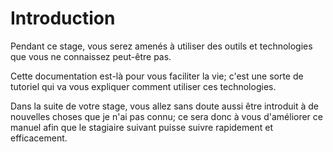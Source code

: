 # Introduction

Pendant ce stage, vous serez amenés à utiliser des outils et technologies que vous ne connaissez peut-être pas.

Cette documentation est-là pour vous faciliter la vie; c'est une sorte de tutoriel qui va vous expliquer comment utiliser ces technologies.

Dans la suite de votre stage, vous allez sans doute aussi être introduit à de nouvelles choses que je n'ai pas connu; ce sera donc à vous d'améliorer ce manuel afin que le stagiaire suivant puisse suivre rapidement et efficacement.
